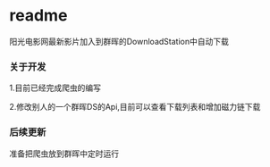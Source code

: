 # readme

阳光电影网最新影片加入到群晖的DownloadStation中自动下载

### 关于开发
1.目前已经完成爬虫的编写

2.修改别人的一个群晖DS的Api,目前可以查看下载列表和增加磁力链下载

### 后续更新

准备把爬虫放到群晖中定时运行


